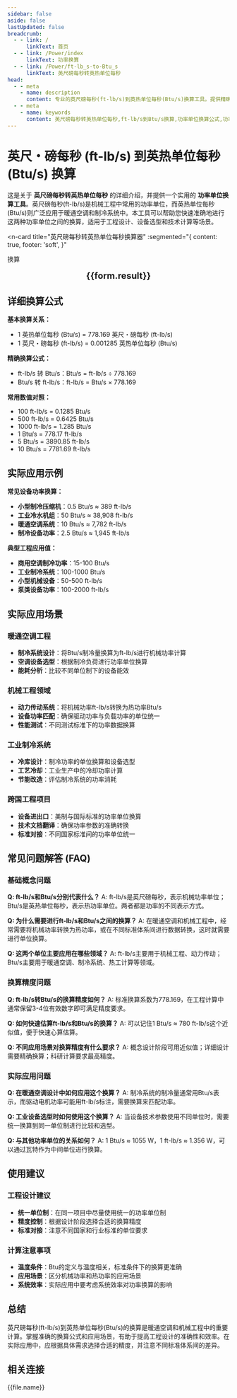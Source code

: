 ```yaml
---
sidebar: false
aside: false
lastUpdated: false
breadcrumb:
  - - link: /
      linkText: 首页
  - - link: /Power/index
      linkText: 功率换算
  - - link: /Power/ft-lb_s-to-Btu_s
      linkText: 英尺磅每秒转英热单位每秒
head:
  - - meta
    - name: description
      content: 专业的英尺磅每秒(ft-lb/s)到英热单位每秒(Btu/s)换算工具。提供精确的功率单位换算公式、实际应用场景和详细的换算关系。适用于暖通空调、机械工程、制冷系统等领域的功率计算和单位转换。
  - - meta
    - name: keywords
      content: 英尺磅每秒转英热单位每秒,ft-lb/s到Btu/s换算,功率单位换算公式,功率单位换算工具,暖通与机械工程功率单位,英热单位换算,机械功率换算,制冷功率计算,暖通空调功率,工程功率单位,Btu功率换算,ft-lb功率单位,英制功率换算,热功率单位,机械工程计算,フィート・ポンド毎秒,BTU毎秒,パワー変換,動力単位変換
---
```

# 英尺・磅每秒 (ft-lb/s) 到英热单位每秒 (Btu/s) 换算

这是关于 **英尺磅每秒转英热单位每秒** 的详细介绍，并提供一个实用的 **功率单位换算工具**。英尺磅每秒(ft-lb/s)是机械工程中常用的功率单位，而英热单位每秒(Btu/s)则广泛应用于暖通空调和制冷系统中。本工具可以帮助您快速准确地进行这两种功率单位之间的换算，适用于工程设计、设备选型和技术计算等场景。

<script setup>
import { onMounted,reactive,inject ,ref  } from 'vue'
import { NButton,NForm ,NFormItem,NInput,NInputNumber,NSelect,NCard,useMessage ,NGrid ,NGi } from 'naive-ui'
import { defineClientComponent } from 'vitepress'
import { Power } from '../files';
const seoKey = [
  '英尺磅每秒转英热单位每秒',
  'ft-lb/s到Btu/s换算',
  '功率单位换算公式',
  '功率单位换算工具',
  '暖通与机械工程功率单位',
  '英热单位换算',
  '机械功率换算',
  '制冷功率计算',
  '暖通空调功率',
  '工程功率单位',
  'Btu功率换算',
  'ft-lb功率单位',
  '英制功率换算',
  '热功率单位',
  '机械工程计算',
  'フィート・ポンド毎秒',
  'BTU毎秒',
  'パワー変換',
  '動力単位変換'
];
const convert = inject('convert')
const options =  [
  { "label": "英尺・磅每秒 (ft-lb/s)","value": "ft-lb/s" },
  { "label": "英热单位每秒 (Btu/s)","value": "Btu/s" }
];
const formRef = ref(null);
const rules = {
  number:{
    required: true,
    type: 'number',
    trigger: "blur",
    message: '请输入数字'
  },
  to:{
    required: true,
    trigger: "select",
    message: '请选择转换单位'
  },
  from:{
    required: true,
    trigger: "select",
    message: '请选择原始单位'
  }
}
const form = reactive({
  number:null,
  to:'',
  from:'',
  result:'',
  title:'英尺磅每秒转英热单位每秒',
})
const convertHandler = (e) => {
   e.preventDefault();
  formRef.value?.validate((errors)=>{
    if (!errors) {
      form.result = `${form.number}${form.from} = ${convert(form.number).from(form.from).to(form.to)}${form.to}`
    }
  })
}
</script>

<n-card
  title="英尺磅每秒转英热单位每秒换算器"
  :segmented="{
    content: true,
    footer: 'soft',
  }"
>
  <n-form size="large" :model="form" ref='formRef' :rules="rules">
    <n-form-item label="数值"  path="number">
      <n-input-number size="large" style="width:100%" :min="0" v-model:value="form.number"   placeholder="请输入要换算的数值" />
    </n-form-item>
    <n-form-item label="从" path="from">
      <n-select  size="large" :options="options" v-model:value="form.from" placeholder="请选择原始单位" />
    </n-form-item>
    <n-form-item label="到" path="to">
      <n-select  size="large" :options="options" v-model:value="form.to" placeholder="请选择换算单位" />
    </n-form-item>
    <n-form-item>
      <n-button type="info" style="width:100%" @click="convertHandler">换算</n-button>
    </n-form-item>
  </n-form>
  <div  style="text-align:center;font-size:20px;margin-top:16px;">
    <strong>{{form.result}}</strong>
  </div>
  <template #footer>
    <div>
      <span v-for="item of seoKey">{{item}}，</span>
    </div>
  </template>
</n-card>

## 详细换算公式

**基本换算关系：**
- 1 英热单位每秒 (Btu/s) = 778.169 英尺・磅每秒 (ft-lb/s)
- 1 英尺・磅每秒 (ft-lb/s) = 0.001285 英热单位每秒 (Btu/s)

**精确换算公式：**
- ft-lb/s 转 Btu/s：Btu/s = ft-lb/s ÷ 778.169
- Btu/s 转 ft-lb/s：ft-lb/s = Btu/s × 778.169

**常用数值对照：**
- 100 ft-lb/s = 0.1285 Btu/s
- 500 ft-lb/s = 0.6425 Btu/s
- 1000 ft-lb/s = 1.285 Btu/s
- 1 Btu/s = 778.17 ft-lb/s
- 5 Btu/s = 3890.85 ft-lb/s
- 10 Btu/s = 7781.69 ft-lb/s

## 实际应用示例

**常见设备功率换算：**
- **小型制冷压缩机**：0.5 Btu/s ≈ 389 ft-lb/s
- **工业冷水机组**：50 Btu/s ≈ 38,908 ft-lb/s
- **暖通空调系统**：10 Btu/s ≈ 7,782 ft-lb/s
- **制冷设备功率**：2.5 Btu/s ≈ 1,945 ft-lb/s

**典型工程应用值：**
- **商用空调制冷功率**：15-100 Btu/s
- **工业制冷系统**：100-1000 Btu/s
- **小型机械设备**：50-500 ft-lb/s
- **泵类设备功率**：100-2000 ft-lb/s

## 实际应用场景

### 暖通空调工程
- **制冷系统设计**：将Btu/s制冷量换算为ft-lb/s进行机械功率计算
- **空调设备选型**：根据制冷负荷进行功率单位换算
- **能耗分析**：比较不同单位制下的设备能效

### 机械工程领域
- **动力传动系统**：将机械功率ft-lb/s转换为热功率Btu/s
- **设备功率匹配**：确保驱动功率与负载功率的单位统一
- **性能测试**：不同测试标准下的功率数据换算

### 工业制冷系统
- **冷库设计**：制冷功率的单位换算和设备选型
- **工艺冷却**：工业生产中的冷却功率计算
- **节能改造**：评估制冷系统的功率消耗

### 跨国工程项目
- **设备进出口**：美制与国际标准的功率单位换算
- **技术文档翻译**：确保功率参数的准确转换
- **标准对接**：不同国家标准间的功率单位统一

## 常见问题解答 (FAQ)

### 基础概念问题

**Q: ft-lb/s和Btu/s分别代表什么？**
A: ft-lb/s是英尺磅每秒，表示机械功率单位；Btu/s是英热单位每秒，表示热功率单位。两者都是功率的不同表示方式。

**Q: 为什么需要进行ft-lb/s和Btu/s之间的换算？**
A: 在暖通空调和机械工程中，经常需要将机械功率转换为热功率，或在不同标准体系间进行数据转换，这时就需要进行单位换算。

**Q: 这两个单位主要应用在哪些领域？**
A: ft-lb/s主要用于机械工程、动力传动；Btu/s主要用于暖通空调、制冷系统、热工计算等领域。

### 换算精度问题

**Q: ft-lb/s转Btu/s的换算精度如何？**
A: 标准换算系数为778.169，在工程计算中通常保留3-4位有效数字即可满足精度要求。

**Q: 如何快速估算ft-lb/s和Btu/s的换算？**
A: 可以记住1 Btu/s ≈ 780 ft-lb/s这个近似值，便于快速心算估算。

**Q: 不同应用场景对换算精度有什么要求？**
A: 概念设计阶段可用近似值；详细设计需要精确换算；科研计算要求最高精度。

### 实际应用问题

**Q: 在暖通空调设计中如何应用这个换算？**
A: 制冷系统的制冷量通常用Btu/s表示，而驱动电机功率可能用ft-lb/s标注，需要换算来匹配功率。

**Q: 工业设备选型时如何使用这个换算？**
A: 当设备技术参数使用不同单位时，需要统一换算到同一单位制进行比较和选型。

**Q: 与其他功率单位的关系如何？**
A: 1 Btu/s ≈ 1055 W，1 ft-lb/s ≈ 1.356 W，可以通过瓦特作为中间单位进行换算。

## 使用建议

### 工程设计建议
- **统一单位制**：在同一项目中尽量使用统一的功率单位制
- **精度控制**：根据设计阶段选择合适的换算精度
- **标准对接**：注意不同国家和行业标准的单位要求

### 计算注意事项
- **温度条件**：Btu的定义与温度相关，标准条件下的换算更准确
- **应用场景**：区分机械功率和热功率的应用场景
- **系统效率**：实际应用中要考虑系统效率对功率换算的影响

## 总结

英尺磅每秒(ft-lb/s)到英热单位每秒(Btu/s)的换算是暖通空调和机械工程中的重要计算。掌握准确的换算公式和应用场景，有助于提高工程设计的准确性和效率。在实际应用中，应根据具体需求选择合适的精度，并注意不同标准体系间的差异。

## 相关连接
<n-grid x-gap="12" :cols="2">
  <n-gi v-for="(file,index) in Power" :key="index">
    <n-button
      text
      tag="a"
      :href="file.path"
      type="info"
    >
      {{file.name}}
    </n-button>
  </n-gi>
</n-grid>